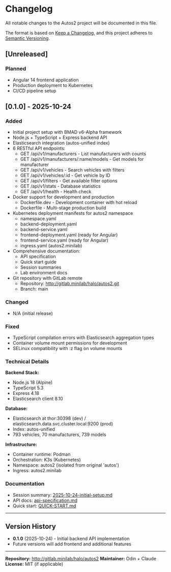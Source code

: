 # Changelog

All notable changes to the Autos2 project will be documented in this file.

The format is based on [Keep a Changelog](https://keepachangelog.com/en/1.0.0/),
and this project adheres to [Semantic Versioning](https://semver.org/spec/v2.0.0.html).

## [Unreleased]

### Planned
- Angular 14 frontend application
- Production deployment to Kubernetes
- CI/CD pipeline setup

## [0.1.0] - 2025-10-24

### Added
- Initial project setup with BMAD v6-Alpha framework
- Node.js + TypeScript + Express backend API
- Elasticsearch integration (autos-unified index)
- 6 RESTful API endpoints:
  - GET /api/v1/manufacturers - List manufacturers with counts
  - GET /api/v1/manufacturers/:name/models - Get models for manufacturer
  - GET /api/v1/vehicles - Search vehicles with filters
  - GET /api/v1/vehicles/:id - Get vehicle by ID
  - GET /api/v1/filters - Get available filter options
  - GET /api/v1/stats - Database statistics
  - GET /api/v1/health - Health check
- Docker support for development and production
  - Dockerfile.dev - Development container with hot reload
  - Dockerfile - Multi-stage production build
- Kubernetes deployment manifests for autos2 namespace
  - namespace.yaml
  - backend-deployment.yaml
  - backend-service.yaml
  - frontend-deployment.yaml (ready for Angular)
  - frontend-service.yaml (ready for Angular)
  - ingress.yaml (autos2.minilab)
- Comprehensive documentation:
  - API specification
  - Quick start guide
  - Session summaries
  - Lab environment docs
- Git repository with GitLab remote
  - Repository: http://gitlab.minilab/halo/autos2.git
  - Branch: main

### Changed
- N/A (initial release)

### Fixed
- TypeScript compilation errors with Elasticsearch aggregation types
- Container volume mount permissions for development
- SELinux compatibility with :z flag on volume mounts

### Technical Details

**Backend Stack:**
- Node.js 18 (Alpine)
- TypeScript 5.3
- Express 4.18
- Elasticsearch client 8.10

**Database:**
- Elasticsearch at thor:30398 (dev) / elasticsearch.data.svc.cluster.local:9200 (prod)
- Index: autos-unified
- 793 vehicles, 70 manufacturers, 739 models

**Infrastructure:**
- Container runtime: Podman
- Orchestration: K3s (Kubernetes)
- Namespace: autos2 (isolated from original 'autos')
- Ingress: autos2.minilab

### Documentation
- Session summary: [2025-10-24-initial-setup.md](docs/sessions/2025-10-24-initial-setup.md)
- API docs: [api-specification.md](docs/api-specification.md)
- Quick start: [QUICK-START.md](docs/QUICK-START.md)

---

## Version History

- **0.1.0** (2025-10-24) - Initial backend API implementation
- Future versions will add frontend and additional features

---

**Repository:** http://gitlab.minilab/halo/autos2
**Maintainer:** Odin + Claude
**License:** MIT (if applicable)
